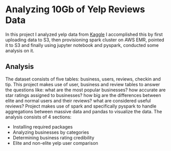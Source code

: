 # Analyzing 10Gb of Yelp Reviews Data

In this project I analyzed yelp data from [Kaggle](https://www.kaggle.com/yelp-dataset/yelp-dataset)
I accomplished this by first uploading data to S3, then provisioning spark cluster on AWS EMR, pointed it to S3 and finally using jupyter notebook and pyspark, conducted some analysis on it.



## Analysis
The dataset consists of five tables: business, users, reviews, checkin and tip. This project makes use of user, business and review tables to answer the questions like: what are the most popular businesses? how accurate are star ratings assigned to businesses? how big are the differences between elite and normal users and their reviews? what are considered useful reviews? 
Project makes use of spark and specifically pyspark to handle aggregations between massive data and pandas to visualize the data.
The analysis consists of 4 sections:
* Installing required packages
* Analyzing businesses by categories
* Determining business rating credibility
* Elite and non-elite yelp user comparison

